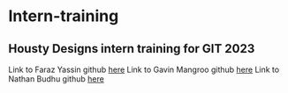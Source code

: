 # Intern-training
## Housty Designs intern training for GIT 2023
Link to Faraz Yassin github [here](#)
Link to Gavin Mangroo github [here](#)
Link to Nathan Budhu github [here](#)

